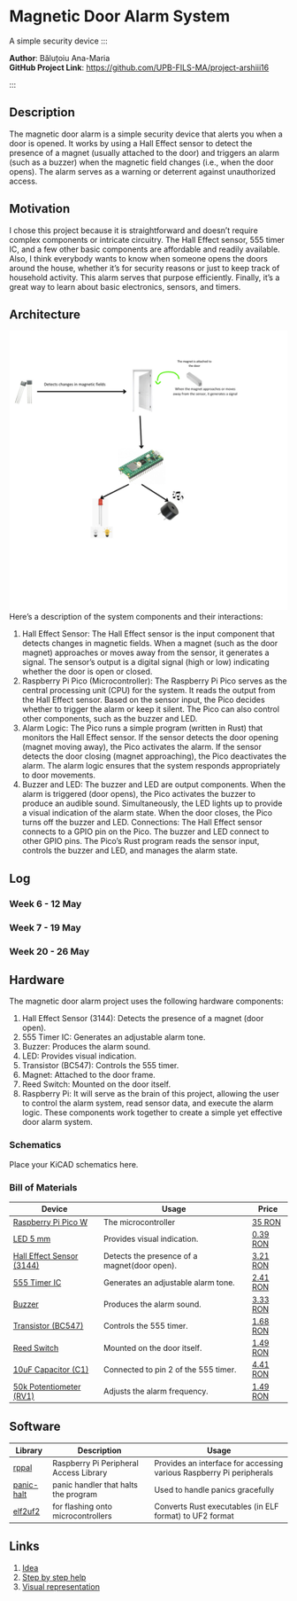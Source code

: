 # Magnetic Door Alarm System
A simple security device
:::

**Author**: Băluțoiu Ana-Maria \
**GitHub Project Link**: https://github.com/UPB-FILS-MA/project-arshiii16

:::

## Description

The magnetic door alarm is a simple security device that alerts you when a door is opened. It works by using a Hall Effect sensor to detect the presence of a magnet (usually 
attached to the door) and triggers an alarm (such as a buzzer) when the magnetic field changes (i.e., when the door opens). The alarm serves as a warning or deterrent against unauthorized access.


## Motivation

I chose this project because it is straightforward and doesn’t require complex components or intricate circuitry. The Hall Effect sensor, 555 timer IC, and a few other basic components are affordable and readily available. Also, I think everybody wants to know when someone opens the doors around the house, whether it’s for security reasons or just to keep track of household activity. This alarm serves that purpose efficiently. Finally, it’s a great way to learn about basic electronics, sensors, and timers.

## Architecture 

![Architecture](Architecture.png)
Here’s a description of the system components and their interactions:

1) Hall Effect Sensor:
    The Hall Effect sensor is the input component that detects changes in magnetic fields.
    When a magnet (such as the door magnet) approaches or moves away from the sensor, it generates a signal.
    The sensor’s output is a digital signal (high or low) indicating whether the door is open or closed.
2) Raspberry Pi Pico (Microcontroller):
    The Raspberry Pi Pico serves as the central processing unit (CPU) for the system.
    It reads the output from the Hall Effect sensor.
    Based on the sensor input, the Pico decides whether to trigger the alarm or keep it silent.
    The Pico can also control other components, such as the buzzer and LED.
3) Alarm Logic:
    The Pico runs a simple program (written in Rust) that monitors the Hall Effect sensor.
    If the sensor detects the door opening (magnet moving away), the Pico activates the alarm.
    If the sensor detects the door closing (magnet approaching), the Pico deactivates the alarm.
    The alarm logic ensures that the system responds appropriately to door movements.
4) Buzzer and LED:
    The buzzer and LED are output components.
    When the alarm is triggered (door opens), the Pico activates the buzzer to produce an audible sound.
    Simultaneously, the LED lights up to provide a visual indication of the alarm state.
    When the door closes, the Pico turns off the buzzer and LED.
Connections:
The Hall Effect sensor connects to a GPIO pin on the Pico.
The buzzer and LED connect to other GPIO pins.
The Pico’s Rust program reads the sensor input, controls the buzzer and LED, and manages the alarm state.

## Log

<!-- write every week your progress here -->

### Week 6 - 12 May

### Week 7 - 19 May

### Week 20 - 26 May

## Hardware

The magnetic door alarm project uses the following hardware components:

1) Hall Effect Sensor (3144): Detects the presence of a magnet (door open).
2) 555 Timer IC: Generates an adjustable alarm tone.
3) Buzzer: Produces the alarm sound.
4) LED: Provides visual indication.
5) Transistor (BC547): Controls the 555 timer.
6) Magnet: Attached to the door frame.
7) Reed Switch: Mounted on the door itself.
7) Raspberry Pi: It will serve as the brain of this project, allowing the user to control the alarm system, read sensor data, and execute the alarm logic.
These components work together to create a simple yet effective door alarm system.

### Schematics

Place your KiCAD schematics here.

### Bill of Materials

| Device | Usage | Price |
|--------|--------|-------|
| [Raspberry Pi Pico W](https://www.raspberrypi.com/documentation/microcontrollers/raspberry-pi-pico.html) | The microcontroller | [35 RON](https://www.optimusdigital.ro/en/raspberry-pi-boards/12394-raspberry-pi-pico-w.html) |
| [LED 5 mm](https://www.optimusdigital.ro/ro/optoelectronice-led-uri/37-led-galben.html?search_query=led&results=818) | Provides visual indication. | [0.39 RON](https://www.optimusdigital.ro/ro/optoelectronice-led-uri/37-led-galben.html?search_query=led&results=818) |
| [Hall Effect Sensor (3144)](https://ardushop.ro/ro/electronica/483-senzor-magnetic-hall-a3144.html?gad_source=1&gclid=CjwKCAjw88yxBhBWEiwA7cm6pcTJfPkq9zg1-BR94EmOeKQr0mzdFMify2V8sOvuPWqg-Te-TSuL4BoCO6YQAvD_BwE) | Detects the presence of a magnet(door open). | [3.21 RON](https://ardushop.ro/ro/electronica/483-senzor-magnetic-hall-a3144.html?gad_source=1&gclid=CjwKCAjw88yxBhBWEiwA7cm6pcTJfPkq9zg1-BR94EmOeKQr0mzdFMify2V8sOvuPWqg-Te-TSuL4BoCO6YQAvD_BwE) |
| [555 Timer IC](https://docs.rs-online.com/ae11/A700000009214226.pdf) | Generates an adjustable alarm tone. | [2.41 RON](https://ardushop.ro/ro/electronica/199-ic-timer-555.html?search_query=NE555&results=7) |
| [Buzzer](https://www.farnell.com/datasheets/2171929.pdf) | Produces the alarm sound. | [3.33 RON](https://quintrix.ro/buzzer-activ-12v-arduino-raspberry?search=buzzer) |
| [Transistor (BC547)](https://www.farnell.com/datasheets/410427.pdf) | Controls the 555 timer. | [1.68 RON](https://quintrix.ro/index.php?route=product/product&product_id=8438&search=BC547) |
| [Reed Switch](https://uk.rs-online.com/web/content/discovery/ideas-and-advice/reed-switches-guide) | Mounted on the door itself. | [1.49 RON](https://www.optimusdigital.ro/en/buttons-and-switches/3899-normally-open-magnetic-reed-switch-2x14-mm.html) |
| [10uF Capacitor (C1)](https://www.emag.ro/condensator-electrolitic-10uf-50v-dc-105-c-samxon-km-10u-50v-t128611/pd/DDYYNXMBM/?cmpid=101180&utm_source=google&utm_medium=cpc&utm_campaign=(RO:eMAG!)_3P_NO_SALES_%3e_Iluminat_and_electrice&utm_content=76376892625&gad_source=1&gclid=CjwKCAjw88yxBhBWEiwA7cm6pd9ThOIVmEhijwZhV7bZUx1GJTYeP-z-NqkZEjqQCJ8S-3f6G47xSRoCUpoQAvD_BwE) | Connected to pin 2 of the 555 timer. | [4.41 RON](https://www.emag.ro/condensator-electrolitic-10uf-50v-dc-105-c-samxon-km-10u-50v-t128611/pd/DDYYNXMBM/?cmpid=101180&utm_source=google&utm_medium=cpc&utm_campaign=(RO:eMAG!)_3P_NO_SALES_%3e_Iluminat_and_electrice&utm_content=76376892625&gad_source=1&gclid=CjwKCAjw88yxBhBWEiwA7cm6pd9ThOIVmEhijwZhV7bZUx1GJTYeP-z-NqkZEjqQCJ8S-3f6G47xSRoCUpoQAvD_BwE) |
| [50k Potentiometer (RV1)](https://www.optimusdigital.ro/en/potentiometers/1885-50k-mono-potentiometer.html?search_query=50k&results=72) | Adjusts the alarm frequency. | [1.49 RON](https://www.optimusdigital.ro/en/potentiometers/1885-50k-mono-potentiometer.html?search_query=50k&results=72) |

## Software

| Library | Description | Usage |
|---------|-------------|-------|
| [rppal](https://github.com/golemparts/rppal) | Raspberry Pi Peripheral Access Library | Provides an interface for accessing various Raspberry Pi peripherals |
| [panic-halt](https://github.com/korken89/panic-halt) | panic handler that halts the program | Used to handle panics gracefully |
| [elf2uf2](https://github.com/JoNil/elf2uf2-rs) | for flashing onto microcontrollers | Converts Rust executables (in ELF format) to UF2 format |

## Links

1. [Idea](https://www.kjmagnetics.com/blog.asp?p=raspberry-pi-alarm)
2. [Step by step help](https://www.makeuseof.com/how-to-make-an-intruder-alarm-with-raspberry-pi-pico/)
3. [Visual representation](https://www.youtube.com/watch?v=0XNt2bBGI0s&ab_channel=JohnGallaugher)
